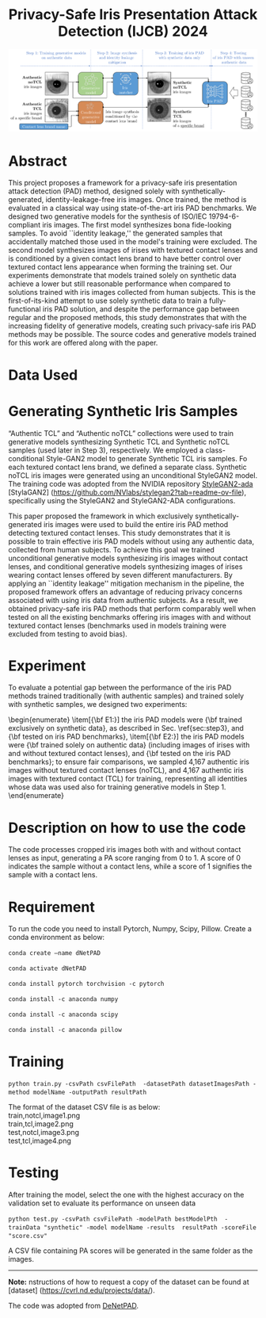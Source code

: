 
# <center> Privacy-Safe Iris Presentation Attack Detection (IJCB) 2024 </center>

![pipiline](https://github.com/CVRL/PrivacySafeIrisPAD/blob/main/pipiline.png)

# Abstract

This project proposes a framework for a privacy-safe iris presentation attack detection (PAD) method, designed solely with synthetically-generated, identity-leakage-free iris images. Once trained, the method is evaluated in a classical way using state-of-the-art iris PAD benchmarks. We designed two generative models for the synthesis of ISO/IEC 19794-6-compliant iris images. The first model synthesizes bona fide-looking samples. To avoid ``identity leakage,'' the generated samples that accidentally matched those used in the model's training were excluded. The second model synthesizes images of irises with textured contact lenses and is conditioned by a given contact lens brand to have better control over textured contact lens appearance when forming the training set. Our experiments demonstrate that models trained solely on synthetic data achieve a lower but still reasonable performance when compared to solutions trained with iris images collected from human subjects. This is the first-of-its-kind attempt to use solely synthetic data to train a fully-functional iris PAD solution, and despite the performance gap between regular and the proposed methods, this study demonstrates that with the increasing fidelity of generative models, creating such privacy-safe iris PAD methods may be possible. The source codes and generative models trained for this work are offered along with the paper.

# Data Used

# Generating Synthetic Iris Samples

“Authentic TCL” and “Authentic noTCL” collections were used to train generative models synthesizing Synthetic TCL and Synthetic noTCL samples (used later in Step
3), respectively. We employed a class-conditional Style-GAN2 model to generate Synthetic TCL iris samples. Fo each textured contact lens brand, we defined a separate class. Synthetic noTCL iris images were generated using an unconditional StyleGAN2 model. The training code was adopted from the NVIDIA repository [StyleGAN2-ada](https://github.com/NVlabs/stylegan2-ada-pytorch) [StylaGAN2] (https://github.com/NVlabs/stylegan2?tab=readme-ov-file), specifically using the StyleGAN2 and StyleGAN2-ADA configurations. 


This paper proposed the framework in which exclusively synthetically-generated iris images were used to build the entire iris PAD method detecting textured contact lenses. This study demonstrates that it is possible to train effective iris PAD models without using any authentic data, collected from human subjects. To achieve this goal we trained unconditional generative models synthesizing iris images without contact lenses, and conditional generative models synthesizing images of irises wearing contact lenses offered by seven different manufacturers. By applying an ``identity leakage'' mitigation mechanism in the pipeline, the proposed framework offers an advantage of reducing privacy concerns associated with using iris data from authentic subjects. As a result, we obtained privacy-safe iris PAD methods that perform comparably well when tested on all the existing benchmarks offering iris images with and without textured contact lenses (benchmarks used in models training were excluded from testing to avoid bias).


# Experiment 
To evaluate a potential gap between the performance of the iris PAD methods trained traditionally (with authentic samples) and trained solely with synthetic samples, we designed two experiments:

\begin{enumerate}
    \item[{\bf E1:}] the iris PAD models were {\bf trained exclusively on synthetic data}, as described in Sec. \ref{sec:step3}, and {\bf tested on iris PAD benchmarks},
    \item[{\bf E2:}] the iris PAD models were {\bf trained solely on authentic data} (including images of irises with and without textured contact lenses), and {\bf tested on the iris PAD benchmarks}; to ensure fair comparisons, we sampled 4,167 authentic iris images without textured contact lenses (noTCL), and 4,167 authentic iris images with textured contact (TCL) for training, representing all identities whose data was used also for training generative models in Step 1. 
\end{enumerate}


# Description on how to use the code

The code processes cropped iris images both with and without contact lenses as input, generating a PA score ranging from 0 to 1. A score of 0 indicates the sample without a contact lens, while a score of 1 signifies the sample with a contact lens.

# Requirement
To run the code you need to install Pytorch, Numpy, Scipy, Pillow. Create a conda environment as below: 

```conda create —name dNetPAD```

```conda activate dNetPAD```

```conda install pytorch torchvision -c pytorch```

```conda install -c anaconda numpy``` 

```conda install -c anaconda scipy```

```conda install -c anaconda pillow``` 


# Training
```python train.py -csvPath csvFilePath  -datasetPath datasetImagesPath -method modelName -outputPath resultPath```

The format of the dataset CSV file is as below:
<br>train,notcl,image1.png
<br>train,tcl,image2.png
<br>test,notcl,image3.png
<br>test,tcl,image4.png

# Testing
After training the model, select the one with the highest accuracy on the validation set to evaluate its performance on unseen data

```python test.py -csvPath csvFilePath -modelPath bestModelPth  -trainData "synthetic" -model modelName -results  resultPath -scoreFile "score.csv"```

A CSV file containing PA scores will be generated in the same folder as the images.

___________________________________________________________________________________________
**Note:** nstructions of how to request a copy of the dataset can be found
at [dataset] (https://cvrl.nd.edu/projects/data/). 


The code was adopted from [DeNetPAD](https://github.com/iPRoBe-lab/D-NetPAD/tree/master).
